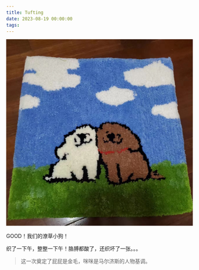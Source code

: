 ```yaml
---
title: Tufting
date: 2023-08-19 00:00:00
tags:
---
```


![](/images/tufting-min.jpg)

GOOD！我们的潦草小狗！

织了一下午，整整一下午！胳膊都酸了，还织坏了一张。。。

> 这一次奠定了屁屁是金毛，咪咪是马尔济斯的人物基调。